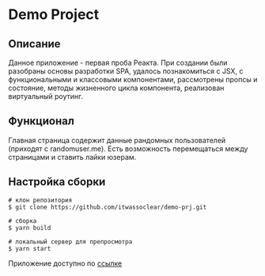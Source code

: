 # Demo Project


## Описание

Данное приложение - первая проба Реакта. При создании были разобраны основы разработки SPA, удалось познакомиться с JSX, с функциональными и классовыми компонентами, рассмотрены пропсы и состояние, методы жизненного цикла компонента, реализован виртуальный роутинг.


## Функционал

Главная страница содержит данные рандомных пользователей (приходят с randomuser.me). Есть возможность перемещаться между страницами и ставить лайки юзерам. 


## Настройка сборки

```
# клон репозитория
$ git clone https://github.com/itwassoclear/demo-prj.git

# сборка
$ yarn build

# локальный сервер для препросмотра
$ yarn start
```


Приложение доступно по [ссылке](https://itwassoclear.github.io/demo-prj)
